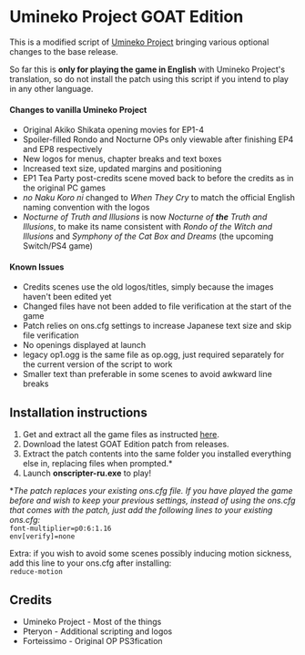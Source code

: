 Umineko Project GOAT Edition
=================

This is a modified script of [Umineko Project](https://umineko-project.org) bringing various optional changes to the base release.

So far this is **only for playing the game in English** with Umineko Project's translation, so do not install the patch using this script if you intend to play in any other language.

#### Changes to vanilla Umineko Project
- Original Akiko Shikata opening movies for EP1-4
- Spoiler-filled Rondo and Nocturne OPs only viewable after finishing EP4 and EP8 respectively
- New logos for menus, chapter breaks and text boxes
- Increased text size, updated margins and positioning
- EP1 Tea Party post-credits scene moved back to before the credits as in the original PC games
- _no Naku Koro ni_ changed to _When They Cry_ to match the official English naming convention with the logos
- _Nocturne of Truth and Illusions_ is now _Nocturne of **the** Truth and Illusions_, to make its name consistent with _Rondo of the Witch and Illusions_ and _Symphony of the Cat Box and Dreams_ (the upcoming Switch/PS4 game)

#### Known Issues
- Credits scenes use the old logos/titles, simply because the images haven't been edited yet
- Changed files have not been added to file verification at the start of the game
- Patch relies on ons.cfg settings to increase Japanese text size and skip file verification
- No openings displayed at launch
- legacy op1.ogg is the same file as op.ogg, just required separately for the current version of the script to work
- Smaller text than preferable in some scenes to avoid awkward line breaks

## Installation instructions
1. Get and extract all the game files as instructed [here](https://umineko-project.org/en/downloads/).
2. Download the latest GOAT Edition patch from releases.
2. Extract the patch contents into the same folder you installed everything else in, replacing files when prompted.*
3. Launch **onscripter-ru.exe** to play!

*_The patch replaces your existing ons.cfg file. If you have played the game before and wish to keep your previous settings, instead of using the ons.cfg that comes with the patch, just add the following lines to your existing ons.cfg:_<br>
```font-multiplier=p0:6:1.16```<br>
```env[verify]=none```

Extra: if you wish to avoid some scenes possibly inducing motion sickness, add this line to your ons.cfg after installing:<br>
```reduce-motion```

## Credits
- Umineko Project - Most of the things
- Pteryon - Additional scripting and logos
- Forteissimo - Original OP PS3fication

